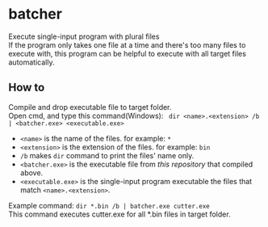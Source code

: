 # batcher
Execute single-input program with plural files  
If the program only takes one file at a time and there's too many files to execute with,
this program can be helpful to execute with all target files automatically.

## How to
Compile and drop executable file to target folder.  
Open cmd, and type this command(Windows):
` dir <name>.<extension> /b | <batcher.exe> <executable.exe>`  
- `<name>` is the name of the files. for example: `*`  
- `<extension>` is the extension of the files. for example: `bin`
- `/b` makes `dir` command to print the files' name only.
- `<batcher.exe>` is the executable file from *this repository* that compiled above.
- `<executable.exe>` is the single-input program executable the files that match `<name>.<extension>`.

Example command: `dir *.bin /b | batcher.exe cutter.exe`  
This command executes cutter.exe for all *.bin files in target folder.  
